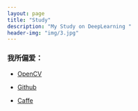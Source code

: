 ```yaml
---
layout: page
title: "Study"
description: "My Study on DeepLearning "
header-img: "img/3.jpg"
---
```




### 我所偏爱：


- [OpenCV](http://opencv.org/)

- [Github](https://github.com/)

- [Caffe](http://caffe.berkeleyvision.org/)
